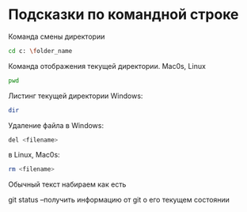 # Подсказки по командной строке

Команда смены директории 
```sh
cd c: \folder_name
```

Команда отображения текущей директории. Mac0s, Linux
```sh
pwd
```

Листинг текущей директории
Windows:
```sh
dir
```
Удаление файла в Windows:
```sh
del <filename>
```
в Linux, Mac0s: 
```sh
rm <filename>
```
Обычный текст набираем как есть


git status –получить информацию от git о его текущем состоянии 